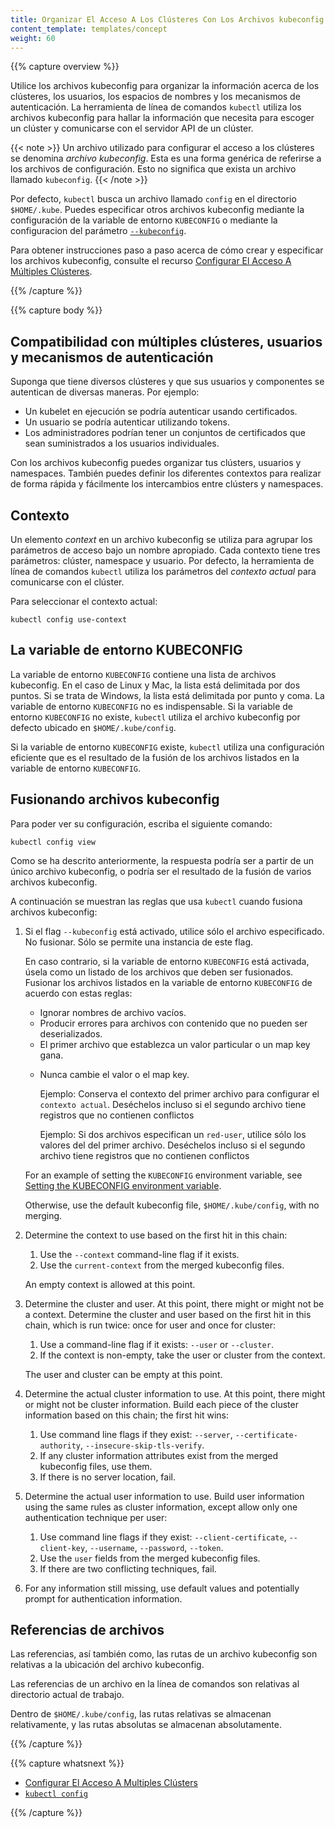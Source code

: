 ```yaml
---
title: Organizar El Acceso A Los Clústeres Con Los Archivos kubeconfig
content_template: templates/concept
weight: 60
---
```


{{% capture overview %}}

<!-- Use kubeconfig files to organize information about clusters, users, namespaces, and
authentication mechanisms. The `kubectl` command-line tool uses kubeconfig files to
find the information it needs to choose a cluster and communicate with the API server
of a cluster. -->

Utilice los archivos kubeconfig para organizar la información acerca de los clústeres, los
usuarios, los espacios de nombres y los mecanismos de autenticación. La herramienta de
línea de comandos `kubectl` utiliza los archivos kubeconfig para hallar la información que
necesita para escoger un clúster y comunicarse con el servidor API de un clúster.

<!-- {{< note >}}
A file that is used to configure access to clusters is called
a *kubeconfig file*. This is a generic way of referring to configuration files.
It does not mean that there is a file named `kubeconfig`.
{{< /note >}} -->

{{< note >}}
Un archivo utilizado para configurar el acceso a los clústeres se denomina
*archivo kubeconfig*. Esta es una forma genérica de referirse a los archivos de
configuración. Esto no significa que exista un archivo llamado `kubeconfig`.
{{< /note >}}

<!-- By default, `kubectl` looks for a file named `config` in the `$HOME/.kube` directory.
You can specify other kubeconfig files by setting the `KUBECONFIG` environment
variable or by setting the
[`--kubeconfig`](/docs/reference/generated/kubectl/kubectl/) flag. -->

Por defecto, `kubectl` busca un archivo llamado `config` en el directorio `$HOME/.kube`.
Puedes especificar otros archivos kubeconfig mediante la configuración de la variable
de entorno `KUBECONFIG` o mediante la configuracion del parámetro
[`--kubeconfig`](/docs/reference/generated/kubectl/kubectl/).

<!-- For step-by-step instructions on creating and specifying kubeconfig files, see
[Configure Access to Multiple Clusters](/docs/tasks/access-application-cluster/configure-access-multiple-clusters). -->

Para obtener instrucciones paso a paso acerca de cómo crear y especificar los archivos kubeconfig,
consulte el recurso
[Configurar El Acceso A Múltiples Clústeres](/docs/tasks/access-application-cluster/configure-access-multiple-clusters).

{{% /capture %}}


{{% capture body %}}

<!-- ## Supporting multiple clusters, users, and authentication mechanisms -->

## Compatibilidad con múltiples clústeres, usuarios y mecanismos de autenticación

<!-- Suppose you have several clusters, and your users and components authenticate
in a variety of ways. For example: -->
Suponga que tiene diversos clústeres y que sus usuarios y componentes se autentican
de diversas maneras. Por ejemplo:

<!-- - A running kubelet might authenticate using certificates.
- A user might authenticate using tokens.
- Administrators might have sets of certificates that they provide to individual users. -->

- Un kubelet en ejecución se podría autenticar usando certificados.
- Un usuario se podría autenticar utilizando tokens.
- Los administradores podrían tener un conjuntos de certificados que sean suministrados a los usuarios individuales.

<!-- With kubeconfig files, you can organize your clusters, users, and namespaces.
You can also define contexts to quickly and easily switch between
clusters and namespaces. -->
Con los archivos kubeconfig puedes organizar tus clústers, usuarios y namespaces.
También puedes definir los diferentes contextos para realizar de forma rápida y
fácilmente los intercambios entre clústers y namespaces.

<!-- ## Context -->

## Contexto

<!-- A *context* element in a kubeconfig file is used to group access parameters
under a convenient name. Each context has three parameters: cluster, namespace, and user.
By default, the `kubectl` command-line tool uses parameters from
the *current context* to communicate with the cluster. -->
Un elemento *context* en un archivo kubeconfig se utiliza para agrupar los parámetros de
acceso bajo un nombre apropiado. Cada contexto tiene tres parámetros: clúster, namespace
y usuario.
Por defecto, la herramienta de línea de comandos `kubectl` utiliza los parámetros del
*contexto actual* para comunicarse con el clúster.

<!-- To choose the current context: -->
Para seleccionar el contexto actual:
```
kubectl config use-context
```

<!-- ## The KUBECONFIG environment variable -->

## La variable de entorno KUBECONFIG

<!-- The `KUBECONFIG` environment variable holds a list of kubeconfig files.
For Linux and Mac, the list is colon-delimited. For Windows, the list
is semicolon-delimited. The `KUBECONFIG` environment variable is not
required. If the `KUBECONFIG` environment variable doesn't exist,
`kubectl` uses the default kubeconfig file, `$HOME/.kube/config`. -->
La variable de entorno `KUBECONFIG` contiene una lista de archivos kubeconfig.
En el caso de Linux y Mac, la lista está delimitada por dos puntos.  Si se trata
de Windows, la lista está delimitada por punto y coma. La variable de entorno
`KUBECONFIG` no es indispensable. Si la variable de entorno `KUBECONFIG` no existe,
`kubectl` utiliza el archivo kubeconfig por defecto ubicado en `$HOME/.kube/config`.

<!-- If the `KUBECONFIG` environment variable does exist, `kubectl` uses
an effective configuration that is the result of merging the files
listed in the `KUBECONFIG` environment variable. -->
Si la variable de entorno `KUBECONFIG` existe, `kubectl` utiliza una
configuración eficiente que es el resultado de la fusión de los archivos
listados en la variable de entorno `KUBECONFIG`.

<!-- ## Merging kubeconfig files -->

## Fusionando archivos kubeconfig

<!-- To see your configuration, enter this command: -->
Para poder ver su configuración, escriba el siguiente comando:

```shell
kubectl config view
```

<!-- As described previously, the output might be from a single kubeconfig file,
or it might be the result of merging several kubeconfig files. -->
Como se ha descrito anteriormente, la respuesta podría ser a partir de un único
archivo kubeconfig, o podría ser el resultado de la fusión de varios archivos kubeconfig.

<!-- Here are the rules that `kubectl` uses when it merges kubeconfig files: -->
A continuación se muestran las reglas que usa `kubectl` cuando fusiona archivos kubeconfig:

<!-- 1. If the `--kubeconfig` flag is set, use only the specified file. Do not merge.
   Only one instance of this flag is allowed. -->

1. Si el flag `--kubeconfig` está activado, utilice sólo el archivo especificado. No fusionar.
   Sólo se permite una instancia de este flag.

   <!-- Otherwise, if the `KUBECONFIG` environment variable is set, use it as a
   list of files that should be merged.
   Merge the files listed in the `KUBECONFIG` environment variable
   according to these rules: -->

   En caso contrario, si la variable de entorno `KUBECONFIG` está activada, úsela
   como un listado de los archivos que deben ser fusionados.
   Fusionar los archivos listados en la variable de entorno `KUBECONFIG` de acuerdo
   con estas reglas:

   <!-- * Ignore empty filenames. -->
   * Ignorar nombres de archivo vacíos.
   <!-- * Produce errors for files with content that cannot be deserialized. -->
   * Producir errores para archivos con contenido que no pueden ser deserializados.
   <!-- * The first file to set a particular value or map key wins. -->
   * El primer archivo que establezca un valor particular o un map key gana.
   <!-- * Never change the value or map key. -->
   * Nunca cambie el valor o el map key.
     <!-- Example: Preserve the context of the first file to set `current-context`. -->
     Ejemplo: Conserva el contexto del primer archivo para configurar el `contexto actual`.
     Deséchelos incluso si el segundo archivo tiene registros que no contienen conflictos
     <!-- Example: If two files specify a `red-user`, use only values from the first file's `red-user`.
     Even if the second file has non-conflicting entries under `red-user`, discard them. -->

     Ejemplo: Si dos archivos especifican un `red-user`, utilice sólo los valores del del primer archivo.
     Deséchelos incluso si el segundo archivo tiene registros que no contienen conflictos

   For an example of setting the `KUBECONFIG` environment variable, see
   [Setting the KUBECONFIG environment variable](/docs/tasks/access-application-cluster/configure-access-multiple-clusters/#set-the-kubeconfig-environment-variable).

   Otherwise, use the default kubeconfig file, `$HOME/.kube/config`, with no merging.

2. Determine the context to use based on the first hit in this chain:

    1. Use the `--context` command-line flag if it exists.
    2. Use the `current-context` from the merged kubeconfig files.

   An empty context is allowed at this point.

3. Determine the cluster and user. At this point, there might or might not be a context.
   Determine the cluster and user based on the first hit in this chain,
   which is run twice: once for user and once for cluster:

   1. Use a command-line flag if it exists: `--user` or `--cluster`.
   2. If the context is non-empty, take the user or cluster from the context.

   The user and cluster can be empty at this point.

4. Determine the actual cluster information to use. At this point, there might or
   might not be cluster information.
   Build each piece of the cluster information based on this chain; the first hit wins:

   1. Use command line flags if they exist: `--server`, `--certificate-authority`, `--insecure-skip-tls-verify`.
   2. If any cluster information attributes exist from the merged kubeconfig files, use them.
   3. If there is no server location, fail.

5. Determine the actual user information to use. Build user information using the same
   rules as cluster information, except allow only one authentication
   technique per user:

   1. Use command line flags if they exist: `--client-certificate`, `--client-key`, `--username`, `--password`, `--token`.
   2. Use the `user` fields from the merged kubeconfig files.
   3. If there are two conflicting techniques, fail.

6. For any information still missing, use default values and potentially
   prompt for authentication information.

<!-- ## File references -->

## Referencias de archivos

<!-- File and path references in a kubeconfig file are relative to the location of the kubeconfig file. -->
Las referencias, así también como, las rutas de un archivo kubeconfig son relativas a la ubicación del archivo kubeconfig.
<!-- File references on the command line are relative to the current working directory. -->
Las referencias de un archivo en la línea de comandos son relativas al directorio actual de trabajo.
<!-- In `$HOME/.kube/config`, relative paths are stored relatively, and absolute paths
are stored absolutely. -->
Dentro de `$HOME/.kube/config`, las rutas relativas se almacenan relativamente, y las rutas absolutas
se almacenan absolutamente.

{{% /capture %}}


{{% capture whatsnext %}}

* [Configurar El Acceso A Multiples Clústers](/docs/tasks/access-application-cluster/configure-access-multiple-clusters/)
* [`kubectl config`](/docs/reference/generated/kubectl/kubectl-commands#config)

{{% /capture %}}
